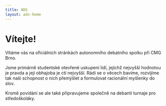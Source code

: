 ```yaml
---
title: ADS
layout: ads-home
---
```


# Vítejte!
Vítáme vás na oficiálních stránkách autonomního debatního spolku při CMG Brno.

Jsme primárně studentské otevřené uskupení lidí, jejichž nejvyšší hodnotou je pravda a její obhajoba je ctí nejvyšší. Rádi se o věcech bavíme, rozvijíme tak naši schopnost o nich přemýšlet a formulovat racionální myšlenky do slov.

Kromě povídání se ale také připravujeme společně na debantí turnaje pro středoškoláky.